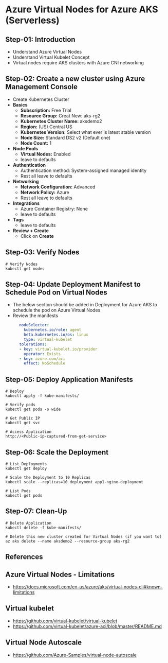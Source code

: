 # Azure Virtual Nodes for Azure AKS (Serverless)

## Step-01: Introduction
- Understand Azure Virtual Nodes
- Understand Virtual Kubelet Concept
- Virtual nodes require AKS clusters with Azure CNI networking

## Step-02: Create a new cluster using Azure Management Console
- Create Kubernetes Cluster
- **Basics**
  - **Subscription:** Free Trial
  - **Resource Group:** Creat New: aks-rg2
  - **Kubernetes Cluster Name:** aksdemo2
  - **Region:** (US) Central US
  - **Kubernetes Version:** Select what ever is latest stable version
  - **Node Size:** Standard DS2 v2 (Default one)
  - **Node Count:** 1
- **Node Pools**
  - **Virtual Nodes:** Enabled
  - leave to defaults
- **Authentication**
  - Authentication method: 	System-assigned managed identity
  - Rest all leave to defaults
- **Networking**
  - **Network Configuration:** Advanced
  - **Network Policy:** Azure
  - Rest all leave to defaults
- **Integrations**
  - Azure Container Registry: None
  - leave to defaults
- **Tags**
  - leave to defaults
- **Review + Create**
  - Click on **Create**

## Step-03: Verify Nodes
```
# Verify Nodes
kubectl get nodes
```

## Step-04: Update Deployment Manifest to Schedule Pod on Virtual Nodes
- The below section should be added in Deployment for Azure AKS to schedule the pod on Azure Virtual Nodes
- Review the manifests
```yaml
      nodeSelector:
        kubernetes.io/role: agent
        beta.kubernetes.io/os: linux
        type: virtual-kubelet
      tolerations:
      - key: virtual-kubelet.io/provider
        operator: Exists
      - key: azure.com/aci
        effect: NoSchedule
```

## Step-05: Deploy Application Manifests
```
# Deploy
kubectl apply -f kube-manifests/

# Verify pods
kubectl get pods -o wide

# Get Public IP
kubectl get svc

# Access Application
http://<Public-ip-captured-from-get-service>
```

## Step-06: Scale the Deployment 
```
# List Deployments
kubectl get deploy

# Scale the Deployment to 10 Replicas
kubectl scale --replicas=10 deployment app1-nginx-deployment

# List Pods
kubectl get pods
```

## Step-07: Clean-Up
```
# Delete Application
kubectl delete -f kube-manifests/

# Delete this new cluster created for Virtual Nodes (if you want to)
az aks delete --name aksdemo2 --resource-group aks-rg2
```

## References
## Azure Virtual Nodes - Limitations
- https://docs.microsoft.com/en-us/azure/aks/virtual-nodes-cli#known-limitations

## Virtual kubelet
- https://github.com/virtual-kubelet/virtual-kubelet
- https://github.com/virtual-kubelet/azure-aci/blob/master/README.md

## Virtual Node Autoscale
- https://github.com/Azure-Samples/virtual-node-autoscale
